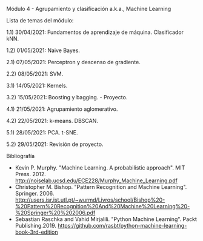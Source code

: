 Módulo 4 - Agrupamiento y clasificación
a.k.a., Machine Learning

Lista de temas del módulo:


 1.1) 30/04/2021: Fundamentos de aprendizaje de máquina. Clasificador kNN.

 1.2) 01/05/2021: Naive Bayes.

 2.1) 07/05/2021: Perceptron y descenso de gradiente.

 2.2) 08/05/2021: SVM.

 3.1) 14/05/2021: Kernels.

 3.2) 15/05/2021: Boosting y bagging. - Proyecto.

 4.1) 21/05/2021: Agrupamiento aglomerativo.

 4.2) 22/05/2021: k-means. DBSCAN.

 5.1) 28/05/2021: PCA. t-SNE.

 5.2) 29/05/2021: Revisión de proyecto.



Bibliografía
- Kevin P. Murphy. "Machine Learning. A probabilistic approach". MIT Press. 2012.
http://noiselab.ucsd.edu/ECE228/Murphy_Machine_Learning.pdf
- Christopher M. Bishop. "Pattern Recognition and Machine Learning". Springer. 2006.
 http://users.isr.ist.utl.pt/~wurmd/Livros/school/Bishop%20-%20Pattern%20Recognition%20And%20Machine%20Learning%20-%20Springer%20%202006.pdf
- Sebastian Raschka and Vahid Mirjalili. "Python Machine Learning". Packt Publishing.2019.
 https://github.com/rasbt/python-machine-learning-book-3rd-edition